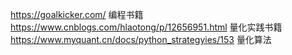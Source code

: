 https://goalkicker.com/ 编程书籍
https://www.cnblogs.com/hlaotong/p/12656951.html 量化实践书籍
https://www.myquant.cn/docs/python_strategyies/153 量化算法
